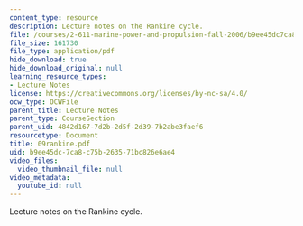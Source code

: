 ```yaml
---
content_type: resource
description: Lecture notes on the Rankine cycle.
file: /courses/2-611-marine-power-and-propulsion-fall-2006/b9ee45dc7ca8c75b263571bc826e6ae4_09rankine.pdf
file_size: 161730
file_type: application/pdf
hide_download: true
hide_download_original: null
learning_resource_types:
- Lecture Notes
license: https://creativecommons.org/licenses/by-nc-sa/4.0/
ocw_type: OCWFile
parent_title: Lecture Notes
parent_type: CourseSection
parent_uid: 4842d167-7d2b-2d5f-2d39-7b2abe3faef6
resourcetype: Document
title: 09rankine.pdf
uid: b9ee45dc-7ca8-c75b-2635-71bc826e6ae4
video_files:
  video_thumbnail_file: null
video_metadata:
  youtube_id: null
---
```

Lecture notes on the Rankine cycle.